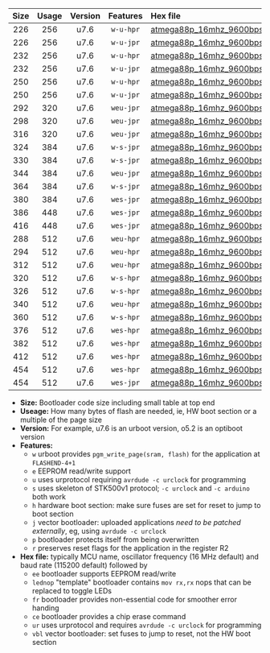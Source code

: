 |Size|Usage|Version|Features|Hex file|
|:-:|:-:|:-:|:-:|:--|
|226|256|u7.6|`w-u-hpr`|[atmega88p_16mhz_9600bps_ur.hex](https://raw.githubusercontent.com/stefanrueger/urboot/main//atmega88p_16mhz_9600bps_ur.hex)|
|226|256|u7.6|`w-u-jpr`|[atmega88p_16mhz_9600bps_ur_vbl.hex](https://raw.githubusercontent.com/stefanrueger/urboot/main//atmega88p_16mhz_9600bps_ur_vbl.hex)|
|232|256|u7.6|`w-u-hpr`|[atmega88p_16mhz_9600bps_lednop_ur.hex](https://raw.githubusercontent.com/stefanrueger/urboot/main//atmega88p_16mhz_9600bps_lednop_ur.hex)|
|232|256|u7.6|`w-u-jpr`|[atmega88p_16mhz_9600bps_lednop_ur_vbl.hex](https://raw.githubusercontent.com/stefanrueger/urboot/main//atmega88p_16mhz_9600bps_lednop_ur_vbl.hex)|
|250|256|u7.6|`w-u-hpr`|[atmega88p_16mhz_9600bps_lednop_fr_ur.hex](https://raw.githubusercontent.com/stefanrueger/urboot/main//atmega88p_16mhz_9600bps_lednop_fr_ur.hex)|
|250|256|u7.6|`w-u-jpr`|[atmega88p_16mhz_9600bps_lednop_fr_ur_vbl.hex](https://raw.githubusercontent.com/stefanrueger/urboot/main//atmega88p_16mhz_9600bps_lednop_fr_ur_vbl.hex)|
|292|320|u7.6|`weu-jpr`|[atmega88p_16mhz_9600bps_ee_ur_vbl.hex](https://raw.githubusercontent.com/stefanrueger/urboot/main//atmega88p_16mhz_9600bps_ee_ur_vbl.hex)|
|298|320|u7.6|`weu-jpr`|[atmega88p_16mhz_9600bps_ee_lednop_ur_vbl.hex](https://raw.githubusercontent.com/stefanrueger/urboot/main//atmega88p_16mhz_9600bps_ee_lednop_ur_vbl.hex)|
|316|320|u7.6|`weu-jpr`|[atmega88p_16mhz_9600bps_ee_lednop_fr_ur_vbl.hex](https://raw.githubusercontent.com/stefanrueger/urboot/main//atmega88p_16mhz_9600bps_ee_lednop_fr_ur_vbl.hex)|
|324|384|u7.6|`w-s-jpr`|[atmega88p_16mhz_9600bps_vbl.hex](https://raw.githubusercontent.com/stefanrueger/urboot/main//atmega88p_16mhz_9600bps_vbl.hex)|
|330|384|u7.6|`w-s-jpr`|[atmega88p_16mhz_9600bps_lednop_vbl.hex](https://raw.githubusercontent.com/stefanrueger/urboot/main//atmega88p_16mhz_9600bps_lednop_vbl.hex)|
|344|384|u7.6|`weu-jpr`|[atmega88p_16mhz_9600bps_ee_lednop_fr_ce_ur_vbl.hex](https://raw.githubusercontent.com/stefanrueger/urboot/main//atmega88p_16mhz_9600bps_ee_lednop_fr_ce_ur_vbl.hex)|
|364|384|u7.6|`w-s-jpr`|[atmega88p_16mhz_9600bps_lednop_fr_vbl.hex](https://raw.githubusercontent.com/stefanrueger/urboot/main//atmega88p_16mhz_9600bps_lednop_fr_vbl.hex)|
|380|384|u7.6|`wes-jpr`|[atmega88p_16mhz_9600bps_ee_vbl.hex](https://raw.githubusercontent.com/stefanrueger/urboot/main//atmega88p_16mhz_9600bps_ee_vbl.hex)|
|386|448|u7.6|`wes-jpr`|[atmega88p_16mhz_9600bps_ee_lednop_vbl.hex](https://raw.githubusercontent.com/stefanrueger/urboot/main//atmega88p_16mhz_9600bps_ee_lednop_vbl.hex)|
|416|448|u7.6|`wes-jpr`|[atmega88p_16mhz_9600bps_ee_lednop_fr_vbl.hex](https://raw.githubusercontent.com/stefanrueger/urboot/main//atmega88p_16mhz_9600bps_ee_lednop_fr_vbl.hex)|
|288|512|u7.6|`weu-hpr`|[atmega88p_16mhz_9600bps_ee_ur.hex](https://raw.githubusercontent.com/stefanrueger/urboot/main//atmega88p_16mhz_9600bps_ee_ur.hex)|
|294|512|u7.6|`weu-hpr`|[atmega88p_16mhz_9600bps_ee_lednop_ur.hex](https://raw.githubusercontent.com/stefanrueger/urboot/main//atmega88p_16mhz_9600bps_ee_lednop_ur.hex)|
|312|512|u7.6|`weu-hpr`|[atmega88p_16mhz_9600bps_ee_lednop_fr_ur.hex](https://raw.githubusercontent.com/stefanrueger/urboot/main//atmega88p_16mhz_9600bps_ee_lednop_fr_ur.hex)|
|320|512|u7.6|`w-s-hpr`|[atmega88p_16mhz_9600bps.hex](https://raw.githubusercontent.com/stefanrueger/urboot/main//atmega88p_16mhz_9600bps.hex)|
|326|512|u7.6|`w-s-hpr`|[atmega88p_16mhz_9600bps_lednop.hex](https://raw.githubusercontent.com/stefanrueger/urboot/main//atmega88p_16mhz_9600bps_lednop.hex)|
|340|512|u7.6|`weu-hpr`|[atmega88p_16mhz_9600bps_ee_lednop_fr_ce_ur.hex](https://raw.githubusercontent.com/stefanrueger/urboot/main//atmega88p_16mhz_9600bps_ee_lednop_fr_ce_ur.hex)|
|360|512|u7.6|`w-s-hpr`|[atmega88p_16mhz_9600bps_lednop_fr.hex](https://raw.githubusercontent.com/stefanrueger/urboot/main//atmega88p_16mhz_9600bps_lednop_fr.hex)|
|376|512|u7.6|`wes-hpr`|[atmega88p_16mhz_9600bps_ee.hex](https://raw.githubusercontent.com/stefanrueger/urboot/main//atmega88p_16mhz_9600bps_ee.hex)|
|382|512|u7.6|`wes-hpr`|[atmega88p_16mhz_9600bps_ee_lednop.hex](https://raw.githubusercontent.com/stefanrueger/urboot/main//atmega88p_16mhz_9600bps_ee_lednop.hex)|
|412|512|u7.6|`wes-hpr`|[atmega88p_16mhz_9600bps_ee_lednop_fr.hex](https://raw.githubusercontent.com/stefanrueger/urboot/main//atmega88p_16mhz_9600bps_ee_lednop_fr.hex)|
|454|512|u7.6|`wes-hpr`|[atmega88p_16mhz_9600bps_ee_lednop_fr_ce.hex](https://raw.githubusercontent.com/stefanrueger/urboot/main//atmega88p_16mhz_9600bps_ee_lednop_fr_ce.hex)|
|454|512|u7.6|`wes-jpr`|[atmega88p_16mhz_9600bps_ee_lednop_fr_ce_vbl.hex](https://raw.githubusercontent.com/stefanrueger/urboot/main//atmega88p_16mhz_9600bps_ee_lednop_fr_ce_vbl.hex)|

- **Size:** Bootloader code size including small table at top end
- **Useage:** How many bytes of flash are needed, ie, HW boot section or a multiple of the page size
- **Version:** For example, u7.6 is an urboot version, o5.2 is an optiboot version
- **Features:**
  + `w` urboot provides `pgm_write_page(sram, flash)` for the application at `FLASHEND-4+1`
  + `e` EEPROM read/write support
  + `u` uses urprotocol requiring `avrdude -c urclock` for programming
  + `s` uses skeleton of STK500v1 protocol; `-c urclock` and `-c arduino` both work
  + `h` hardware boot section: make sure fuses are set for reset to jump to boot section
  + `j` vector bootloader: uploaded applications *need to be patched externally*, eg, using `avrdude -c urclock`
  + `p` bootloader protects itself from being overwritten
  + `r` preserves reset flags for the application in the register R2
- **Hex file:** typically MCU name, oscillator frequency (16 MHz default) and baud rate (115200 default) followed by
  + `ee` bootloader supports EEPROM read/write
  + `lednop` "template" bootloader contains `mov rx,rx` nops that can be replaced to toggle LEDs
  + `fr` bootloader provides non-essential code for smoother error handing
  + `ce` bootloader provides a chip erase command
  + `ur` uses urprotocol and requires `avrdude -c urclock` for programming
  + `vbl` vector bootloader: set fuses to jump to reset, not the HW boot section
